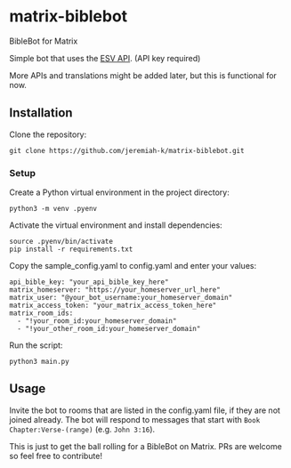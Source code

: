 # matrix-biblebot
BibleBot for Matrix

Simple bot that uses the [ESV API](https://api.esv.org/). (API key required)

More APIs and translations might be added later, but this is functional for now.

## Installation

Clone the repository:

```
git clone https://github.com/jeremiah-k/matrix-biblebot.git
```

### Setup

Create a Python virtual environment in the project directory:

```
python3 -m venv .pyenv
```

Activate the virtual environment and install dependencies:

```
source .pyenv/bin/activate
pip install -r requirements.txt
```

Copy the sample_config.yaml to config.yaml and enter your values:

```
api_bible_key: "your_api_bible_key_here"
matrix_homeserver: "https://your_homeserver_url_here"
matrix_user: "@your_bot_username:your_homeserver_domain"
matrix_access_token: "your_matrix_access_token_here"
matrix_room_ids:
  - "!your_room_id:your_homeserver_domain"
  - "!your_other_room_id:your_homeserver_domain"
```

Run the script:

```
python3 main.py
```

## Usage
Invite the bot to rooms that are listed in the config.yaml file, if they are not joined already. The bot will respond to messages that start with `Book Chapter:Verse-(range)` (e.g. `John 3:16`).

This is just to get the ball rolling for a BibleBot on Matrix. PRs are welcome so feel free to contribute!
